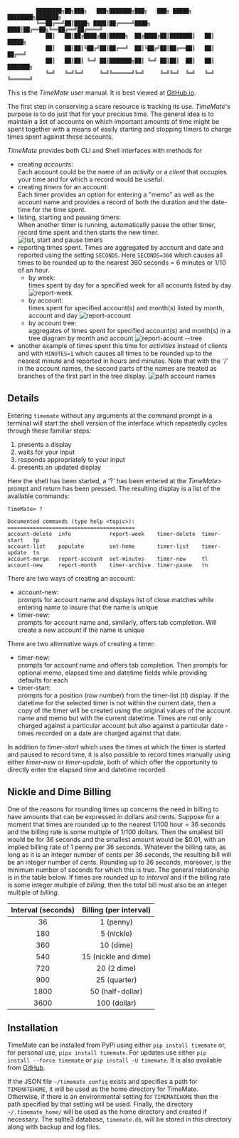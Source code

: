 ```
         ████████╗██╗███╗   ███╗███████╗███╗   ███╗ █████╗ ████████╗███████╗ 
         ╚══██╔══╝██║████╗ ████║██╔════╝████╗ ████║██╔══██╗╚══██╔══╝██╔════╝
            ██║   ██║██╔████╔██║█████╗  ██╔████╔██║███████║   ██║   █████╗ 
            ██║   ██║██║╚██╔╝██║██╔══╝  ██║╚██╔╝██║██╔══██║   ██║   ██╔══╝ 
            ██║   ██║██║ ╚═╝ ██║███████╗██║ ╚═╝ ██║██║  ██║   ██║   ███████╗
            ╚═╝   ╚═╝╚═╝     ╚═╝╚══════╝╚═╝     ╚═╝╚═╝  ╚═╝   ╚═╝   ╚══════╝
```
This is the *TimeMate* user manual.  It is best viewed at [GitHub.io](https://dagraham.github.io/timemate/). 

The first step in conserving a scare resource is tracking its use. *TimeMate*'s purpose is to do just that for your precious time. The general idea is to maintain a list of accounts on which important amounts of time might be spent together with a means of easily starting and stopping timers to charge times spent against these accounts.  

*TimeMate* provides both CLI and Shell interfaces with methods for

- creating *accounts*:  
Each account could be the name of an *activity* or a *client* that occupies your time and for which a record would be useful.
- creating *timers* for an account:  
Each timer provides an option for entering a "memo" as well as the account name and provides a record of both the duration and the date-time for the time spent.
- listing, starting and pausing timers:  
When another timer is running, automatically pause the other timer, record time spent and then starts the new timer.
        ![list, start and pause timers](./png/list_start_pause.png)
- reporting times spent. Times are aggregated by account and date and reported using the setting `SECONDS`. Here `SECONDS=360` which causes all times to be rounded up to the nearest 360 seconds = 6 minutes or 1/10 of an hour.
  - by week:  
    times spent by day for a specified week for all accounts listed by day
    ![report-week](./png/week.png)
  - by account:  
    times spent for specified account(s) and month(s) listed by month, account and day
    ![report-account](./png/monthly.png)
  - by account tree:  
    aggregates of times spent for specified account(s) and month(s) in a tree diagram by month and account
    ![report-acount --tree](./png/tree.png)
- another example of times spent this time for *activities* instead of clients and with `MINUTES=1` which causes all times to be rounded up to the nearest minute and reported in hours and minutes. Note that with the '/' in the account names, the second parts of the names are treated as branches of the first part in the tree display.
    ![path account names](./png/path_accounts.png)

## Details

Entering `timemate` without any arguments at the command prompt in a terminal will start the shell version of the interface which repeatedly cycles through these familiar steps:
1. presents a display
2. waits for your input
3. responds appropriately to your input
4. presents an updated display

Here the shell has been started, a '?' has been entered at the *TimeMate>* prompt and return has been pressed. The resulting display is a list of the available commands:
> 

    TimeMate> ?

    Documented commands (type help <topic>):
    ========================================
    account-delete  info            report-week    timer-delete  timer-start   tp
    account-list    populate        set-home       timer-list    timer-update  ts
    account-merge   report-account  set-minutes    timer-new     tl
    account-new     report-month    timer-archive  timer-pause   tn


There are two ways of creating an account:

- account-new:  
  prompts for account name and displays list of close matches while entering name to insure that the name is unique
- timer-new:  
  prompts for account name and, similarly, offers tab completion. Will create a new account if the name is unique

There are two alternative ways of creating a timer:

- timer-new:  
  prompts for account name and offers tab completion. Then prompts for optional memo, elapsed time and datetime fields while providing defaults for each
- timer-start:  
  prompts for a position (row number) from the timer-list (tl) display. If the datetime for the selected timer is not within the current date, then a copy of the timer will be created using the original values of the account name and memo but with the current datetime. Times are not only charged against a particular account but also against a particular date - times recorded on a date are charged against that date.

In addition to *timer-start* which uses the times at which the timer is started and paused to record time, it is also possible to record times manually using either *timer-new* or *timer-update*, both of which offer the opportunity to directly enter the elapsed time and datetime recorded. 

## Nickle and Dime Billing

One of the reasons for rounding times up concerns the need in billing to have amounts that can be expressed in dollars and cents. Suppose for a moment that times are rounded up to the nearest 1/100 hour = 36 seconds and the billing rate is some multiple of 1/100 dollars. Then the smallest bill would be for 36 seconds and the smallest amount would be $0.01, with an implied billing rate of 1 penny per 36 seconds. Whatever the billing rate, as long as it is an integer number of cents per 36 seconds, the resulting bill will be an integer number of cents. Rounding up to 36 seconds, moreover, is the minimum number of seconds for which this is true. The general relationship is in the table below. If times are rounded up to *interval* and if the billing rate is some integer multiple of *billing*, then the total bill must also be an integer multiple of *billing*.


| Interval (seconds) |  Billing (per interval)  |
|:------------------:|:------------------------:| 
| 36                 | 1  (penny)               |
| 180                | 5  (nickle)              | 
| 360                | 10 (dime)                |
| 540                | 15 (nickle and dime)     | 
| 720                | 20 (2 dime)              | 
| 900                | 25 (quarter)             |
| 1800               | 50 (half-dollar)         |
| 3600               | 100 (dollar)             |

  

## Installation

TimeMate can be installed from PyPi using either `pip install timemate` or, for personal use, `pipx install timemate`. For updates use either `pip install --force timemate` or `pip install -U timemate`.  It is also available from [GitHub](https://github.com/dagraham/timemate).

If the JSON file `~/timemate_config` exists and specifies a path for `TIMEMATEHOME`, it will be used as the home directory for TimeMate. Otherwise, if there is an environmental setting for `TIMEMATEHOME` then the path specified by that setting will be used. Finally, the directory `~/.timemate_home/` will be used as the home directory and created if necessary. The sqlite3 database, `timemate.db`, will be stored in this directory along with backup and log files.
